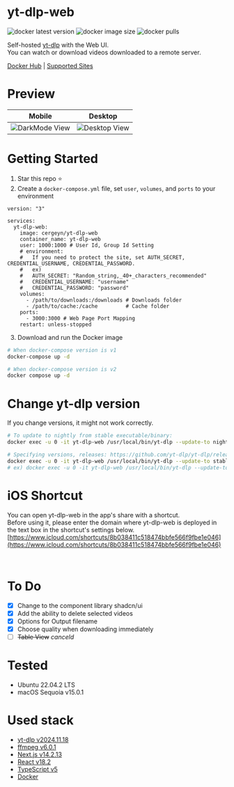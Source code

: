 # yt-dlp-web
![docker latest version](https://img.shields.io/docker/v/cergeyn/yt-dlp-web?color=#4c1) ![docker image size](https://img.shields.io/docker/image-size/cergeyn/yt-dlp-web) ![docker pulls](https://img.shields.io/docker/pulls/cergeyn/yt-dlp-web)

Self-hosted [yt-dlp](https://github.com/yt-dlp/yt-dlp) with the Web UI.<br />
You can watch or download videos downloaded to a remote server.

[Docker Hub](https://hub.docker.com/r/cergeyn/yt-dlp-web) | [Supported Sites](https://github.com/yt-dlp/yt-dlp/blob/master/supportedsites.md)
<br />

# Preview
| Mobile | Desktop | 
|--|--|
| ![DarkMode View](https://github.com/cergeyn/yt-dlp-web/assets/74892930/438d6fb9-18e5-4e89-949f-1b25e072af88) | ![Desktop View](https://github.com/cergeyn/yt-dlp-web/assets/74892930/5bb2d22a-2c93-4428-be02-02e1b65a361d) |

# Getting Started
1. Star this repo ⭐️
2. Create a `docker-compose.yml` file, set `user`, `volumes`, and `ports` to your environment
```YML
version: "3"

services:
  yt-dlp-web:
    image: cergeyn/yt-dlp-web
    container_name: yt-dlp-web
    user: 1000:1000 # User Id, Group Id Setting
    # environment:
    #   If you need to protect the site, set AUTH_SECRET, CREDENTIAL_USERNAME, CREDENTIAL_PASSWORD.
    #   ex)
    #   AUTH_SECRET: "Random_string,_40+_characters_recommended"
    #   CREDENTIAL_USERNAME: "username"
    #   CREDENTIAL_PASSWORD: "password"
    volumes:
      - /path/to/downloads:/downloads # Downloads folder
      - /path/to/cache:/cache         # Cache folder
    ports:
      - 3000:3000 # Web Page Port Mapping
    restart: unless-stopped
```

3. Download and run the Docker image
```BASH
# When docker-compose version is v1
docker-compose up -d

# When docker-compose version is v2
docker compose up -d
```

# Change yt-dlp version
If you change versions, it might not work correctly.
```BASH
# To update to nightly from stable executable/binary:
docker exec -u 0 -it yt-dlp-web /usr/local/bin/yt-dlp --update-to nightly

# Specifying versions, releases: https://github.com/yt-dlp/yt-dlp/releases
docker exec -u 0 -it yt-dlp-web /usr/local/bin/yt-dlp --update-to stable@<releases date>
# ex) docker exec -u 0 -it yt-dlp-web /usr/local/bin/yt-dlp --update-to stable@2024.08.06
```

# iOS Shortcut
You can open yt-dlp-web in the app's share with a shortcut.<br/>Before using it, please enter the domain where yt-dlp-web is deployed in the text box in the shortcut's settings below.
[https://www.icloud.com/shortcuts/8b038411c518474bbfe566f9fbe1e046](https://www.icloud.com/shortcuts/8b038411c518474bbfe566f9fbe1e046)

<br />

# To Do
- [X] Change to the component library shadcn/ui
- [X] Add the ability to delete selected videos
- [X] Options for Output filename
- [X] Choose quality when downloading immediately
- [ ] ~~Table View~~ _canceld_

# Tested
- Ubuntu 22.04.2 LTS
- macOS Sequoia v15.0.1

# Used stack
- [yt-dlp v2024.11.18](https://github.com/yt-dlp/yt-dlp)
- [ffmpeg v6.0.1](https://ffmpeg.org/)
- [Next.js v14.2.13](https://nextjs.org/)
- [React v18.2](https://react.dev/)
- [TypeScript v5](https://www.typescriptlang.org/)
- [Docker](https://www.docker.com/)
